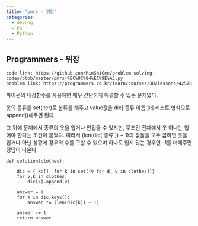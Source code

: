 ```yaml
---
title: "pmrs - 위장"
categories:
  - devLog
  - PS
  - Python
---
```

## Programmers - 위장

```
code link: https://github.com/MinShiGee/problem-solving-codes/blob/master/pmrs-%EC%9C%84%EC%9E%A5.py
problem link: https://programmers.co.kr/learn/courses/30/lessons/42578
```

파이썬의 내장함수를 사용하면 매우 간단하게 해결할 수 있는 문제였다.

옷의 종류를 set(iter)로 분류를 해주고 value값을 dic['종류 이름']에 리스트 형식으로 append()해주면 된다.

그 뒤에 문제에서 종류의 옷을 입거나 안입을 수 있지만, 무조건 전체에서 옷 하나는 입어야 한다는 조건이 붙었다. 따라서 (len(dic['종류']) + 1)의 값들을 모두 곱하면 옷을 입거나 아닌 상황에 경우의 수를 구할 수 있으며 하나도 입지 않는 경우인 -1를 더해주면 정답이 나온다.

```
def solution(clothes):
    
    dic = { k:[]  for k in set([v for d, v in clothes])}
    for v,k in clothes:
        dic[k].append(v)
    
    answer = 1
    for k in dic.keys():
        answer *= (len(dic[k]) + 1)
        
    answer -= 1
    return answer
```